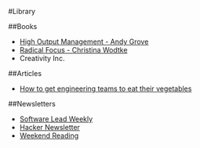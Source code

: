 #Library

##Books

* [High Output Management - Andy Grove](https://www.amazon.ca/High-Output-Management-Andrew-Grove/dp/0679762884)
* [Radical Focus - Christina Wodtke](https://www.amazon.ca/Radical-Focus-Achieving-Important-Objectives-ebook/dp/B01BFKJA0Y)
* Creativity Inc.

##Articles

* [How to get engineering teams to eat their vegetables](https://medium.com/@duretti/how-to-get-engineering-teams-to-eat-their-vegetables-83e0f83af71a#.99ef9yjia)

##Newsletters

* [Software Lead Weekly](http://softwareleadweekly.com/)
* [Hacker Newsletter](http://www.hackernewsletter.com/c.html?utm_expid=34302983-0.eytn6JQ5QhCZC4VcGC3WiQ.2)
* [Weekend Reading](https://labnotes.org/)
